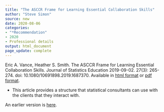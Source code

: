 ```yaml
---
title: "The ASCCR Frame for Learning Essential Collaboration Skills"
author: "Steve Simon"
source: new
date: 2020-08-06
categories:
- "*Recommendation"
- 2020
- Professional details
output: html_document
page_update: complete
---
```


Eric A. Vance, Heather S. Smith. The ASCCR Frame for Learning Essential Collaboration Skills. Journal of Statistics Education 2019-09-02. 27(3): 265-274. doi: 10.1080/10691898.2019.1687370. Available in [html format](https://www.tandfonline.com/doi/full/10.1080/10691898.2019.1687370) or [pdf format](https://www.tandfonline.com/doi/pdf/10.1080/10691898.2019.1687370).

<!---More--->

+ This article provides a structure that statistical consultants can use with the clients that they interact with.

An earlier version is [here][sim2].
 
[sim2]: http://new.pmean.com/asccr-fraemework/
 
